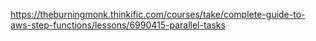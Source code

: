 https://theburningmonk.thinkific.com/courses/take/complete-guide-to-aws-step-functions/lessons/6990415-parallel-tasks
